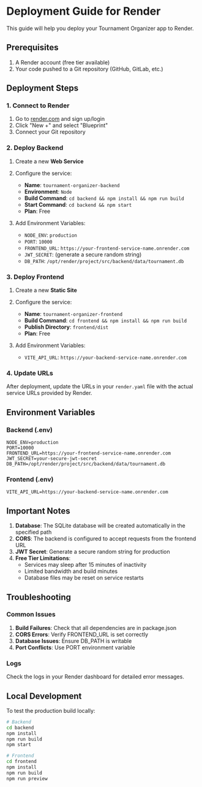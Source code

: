 # Deployment Guide for Render

This guide will help you deploy your Tournament Organizer app to Render.

## Prerequisites

1. A Render account (free tier available)
2. Your code pushed to a Git repository (GitHub, GitLab, etc.)

## Deployment Steps

### 1. Connect to Render

1. Go to [render.com](https://render.com) and sign up/login
2. Click "New +" and select "Blueprint"
3. Connect your Git repository

### 2. Deploy Backend

1. Create a new **Web Service**
2. Configure the service:

   - **Name**: `tournament-organizer-backend`
   - **Environment**: `Node`
   - **Build Command**: `cd backend && npm install && npm run build`
   - **Start Command**: `cd backend && npm start`
   - **Plan**: Free

3. Add Environment Variables:
   - `NODE_ENV`: `production`
   - `PORT`: `10000`
   - `FRONTEND_URL`: `https://your-frontend-service-name.onrender.com`
   - `JWT_SECRET`: (generate a secure random string)
   - `DB_PATH`: `/opt/render/project/src/backend/data/tournament.db`

### 3. Deploy Frontend

1. Create a new **Static Site**
2. Configure the service:

   - **Name**: `tournament-organizer-frontend`
   - **Build Command**: `cd frontend && npm install && npm run build`
   - **Publish Directory**: `frontend/dist`
   - **Plan**: Free

3. Add Environment Variables:
   - `VITE_API_URL`: `https://your-backend-service-name.onrender.com`

### 4. Update URLs

After deployment, update the URLs in your `render.yaml` file with the actual service URLs provided by Render.

## Environment Variables

### Backend (.env)

```env
NODE_ENV=production
PORT=10000
FRONTEND_URL=https://your-frontend-service-name.onrender.com
JWT_SECRET=your-secure-jwt-secret
DB_PATH=/opt/render/project/src/backend/data/tournament.db
```

### Frontend (.env)

```env
VITE_API_URL=https://your-backend-service-name.onrender.com
```

## Important Notes

1. **Database**: The SQLite database will be created automatically in the specified path
2. **CORS**: The backend is configured to accept requests from the frontend URL
3. **JWT Secret**: Generate a secure random string for production
4. **Free Tier Limitations**:
   - Services may sleep after 15 minutes of inactivity
   - Limited bandwidth and build minutes
   - Database files may be reset on service restarts

## Troubleshooting

### Common Issues

1. **Build Failures**: Check that all dependencies are in package.json
2. **CORS Errors**: Verify FRONTEND_URL is set correctly
3. **Database Issues**: Ensure DB_PATH is writable
4. **Port Conflicts**: Use PORT environment variable

### Logs

Check the logs in your Render dashboard for detailed error messages.

## Local Development

To test the production build locally:

```bash
# Backend
cd backend
npm install
npm run build
npm start

# Frontend
cd frontend
npm install
npm run build
npm run preview
```
